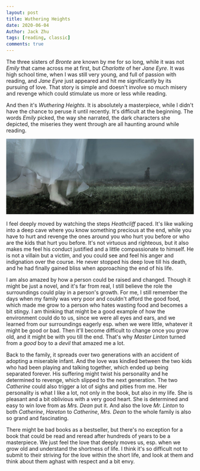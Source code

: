 ```yaml
---
layout: post
title: Wuthering Heights
date: 2020-06-04
Author: Jack Zhu
tags: [reading, classic]
comments: true
---
```


The three sisters of *Bronte* are known by me for so long, while it was not *Emily* that came across me at first, but *Charlotte* of her *Jane Eyre*. It was high school time, when I was still very young, and full of passion with reading, and *Jane Eyre* just appeared and hit me significantly by its pursuing of love. That story is simple and doesn't involve so much misery and revenge which could stimulate us more or less while reading.

And then it's *Wuthering Heights*. It is absolutely a masterpiece, while I didn't have the chance to peruse it until recently. It's difficult at the beginning. The words *Emily* picked, the way she narrated, the dark characters she depicted, the miseries they went through are all haunting around while reading.

![wuthering heights](../images/wuthering-heights.png)

I feel deeply moved by watching the steps *Heathcliff* paced. It's like walking into a deep cave where you know something precious at the end, while you have to hurt and revenge the ones around you who hurt you before or who are the kids that hurt you before. It's not virtuous and righteous, but it also makes me feel his conduct justified and a little compassionate to himself. He is not a villain but a victim, and you could see and feel his anger and indignation over the course. He never stopped his deep love till his death, and he had finally gained bliss when approaching the end of his life.

I am also amazed by how a person could be raised and changed. Though it might be just a novel, and it's far from real, I still believe the role the surroundings could play in a person's growth. For me, I still remember the days when my family was very poor and couldn't afford the good food, which made me grow to a person who hates wasting food and becomes a bit stingy. I am thinking that might be a good example of how the environment could do to us, since we were all eyes and ears, and we learned from our surroundings eagerly esp. when we were little, whatever it might be good or bad. Then it'll become difficult to change once you grow old, and it might be with you till the end. That's why *Master Linton* turned from a *good* boy to a *devil* that amazed me a lot.

Back to the family, it spreads over two generations with an accident of adopting a miserable infant. And the love was kindled between the two kids who had been playing and talking together, which ended up being separated forever. His suffering might twist his personality and he determined to revenge, which slipped to the next generation. The two *Catherine* could also trigger a lot of sighs and pities from me. Her personality is what I like a lot, not only in the book, but also in my life. She is pleasant and a bit oblivious with a very good heart. She is determined and easy to win love from as *Mrs. Dean* put it. And also the love *Mr. Linton* to both *Catherine*, *Hareton* to *Catherine*, *Mrs. Dean* to the whole family is also so grand and fascinating.

There might be bad books as a bestseller, but there's no exception for a book that could be read and reread after hundreds of years to be a masterpiece. We just feel the love that deeply moves us, esp. when we grow old and understand the shortness of life. I think it's so difficult not to submit to their striving for the love within the short life, and look at them and think about them aghast with respect and a bit envy.